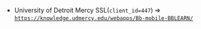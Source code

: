  - University of Detroit Mercy SSL(`client_id=447`) => [`https://knowledge.udmercy.edu/webapps/Bb-mobile-BBLEARN/`](https://knowledge.udmercy.edu/webapps/Bb-mobile-BBLEARN/)
